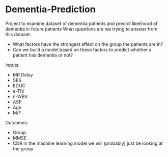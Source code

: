 # Dementia-Prediction
Project to examine dataset of dementia patients and predict likelihood of dementia in future patients
What questions are we trying to answer from this dataset:
- What factors have the strongest affect on the group the patients are in?
- Can we build a model based on these factors to predict whether a patient has dementia or not?

Inputs:
- MR Delay
- SES
- EDUC
- e-TIV
- n-WBV
- ASF
- Age
- M/F

Outcomes:
- Group
- MMSE
- CDR
In the machine learning model we will (probably) just be looking at the group
